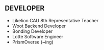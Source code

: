 ## DEVELOPER
- Likelion CAU 8th Representative Teacher
- Woot Backend Developer
- Bonding Developer
- Lotte Software Engineer
- PrismOverse (~ing)



